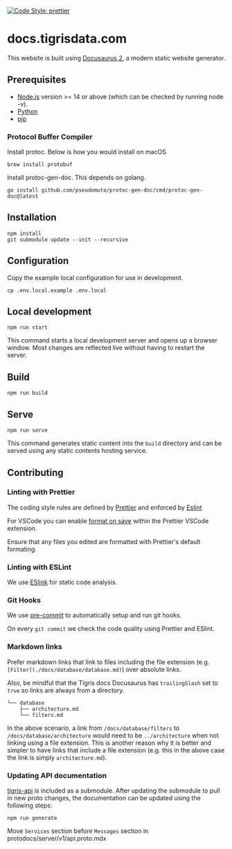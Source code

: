 [![Code Style: prettier](https://img.shields.io/badge/code_style-prettier-ff69b4.svg)](https://github.com/prettier/prettier)

# docs.tigrisdata.com

This website is built using [Docusaurus 2](https://docusaurus.io/), a modern
static website generator.

## Prerequisites

- [Node.js](https://nodejs.org/en/download/) version >= 14 or above (which can
  be checked by running node -v).
- [Python](https://www.python.org/downloads/)
- [pip](https://pip.pypa.io/en/stable/installation/)

### Protocol Buffer Compiler

Install protoc. Below is how you would install on macOS

```shell
brew install protobuf
```

Install protoc-gen-doc. This depends on golang.

```shell
go install github.com/pseudomuto/protoc-gen-doc/cmd/protoc-gen-doc@latest
```

## Installation

```shell
npm install
git submodule update --init --recursive
```

## Configuration

Copy the example local configuration for use in development.

```shell
cp .env.local.example .env.local
```

## Local development

```shell
npm run start
```

This command starts a local development server and opens up a browser window.
Most changes are reflected live without having to restart the server.

## Build

```shell
npm run build
```

## Serve

```shell
npm run serve
```

This command generates static content into the `build` directory and can be
served using any static contents hosting service.

## Contributing

### Linting with Prettier

The coding style rules are defined by [Prettier](https://prettier.io/) and
enforced by [Eslint](https://eslint.org)

For VSCode you can enable [format on save](https://github.com/prettier/prettier-vscode#format-on-save)
within the Prettier VSCode extension.

Ensure that any files you edited are formatted with Prettier's default formating.

### Linting with ESLint

We use [ESlink](https://eslint.org/) for static code analysis.

### Git Hooks

We use [pre-commit](https://pre-commit.com/index.html) to automatically
setup and run git hooks.

On every `git commit` we check the code quality using Prettier and ESlint.

### Markdown links

Prefer markdown links that link to files including the file extension
(e.g. `[Filter](./docs/database/database.md)`) over absolute links.

Also, be mindful that the Tigris docs Docusaurus has `trailingSlash`
set to `true` so links are always from a directory.

```
└── database
    ├── architecture.md
    └── filters.md
```

In the above scenario, a link from `/docs/database/filters` to
`/docs/database/architecture` would need to be `../architecture` when not
linking using a file extension. This is another reason why it is better
and simpler to have links that include a file extension
(e.g. this in the above case the link is simply `architecture.md`).

### Updating API documentation

[tigris-api](https://github.com/tigrisdata/tigris-api) is included as a
submodule. After updating the submodule to pull in new proto changes, the
documentation can be updated using the following steps:

```
npm run generate
```

Move `Services` section before `Messages` section in protodocs/server/v1/api.proto.mdx
